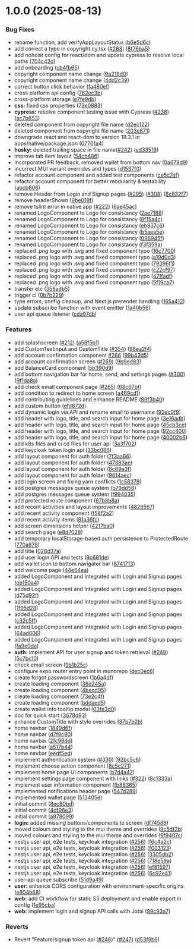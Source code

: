 # 1.0.0 (2025-08-13)


### Bug Fixes

*  rename function, add verifyAppLayoutStatus ([b6e5d6c](https://github.com/fengyunfengyun1/treetracker-wallet-app/commit/b6e5d6cb507b9a397b09a393e8cdb7e9e14499fe))
* add correct a typo in copyright.cy.tsx ([#263](https://github.com/fengyunfengyun1/treetracker-wallet-app/issues/263)) ([8f76ba5](https://github.com/fengyunfengyun1/treetracker-wallet-app/commit/8f76ba5817424d3e20201bd9f339d5ef32e2716a))
* add nohoist config for react/dom and update cypress to resolve local paths ([704c42d](https://github.com/fengyunfengyun1/treetracker-wallet-app/commit/704c42d5ccfc9d3e3753fd8a071d260e100358e9))
* add onboarding ([cb4fb65](https://github.com/fengyunfengyun1/treetracker-wallet-app/commit/cb4fb6557d53aac6b6c8a4fd545ea5ac40ea5813))
* copyright component name change ([9a218d0](https://github.com/fengyunfengyun1/treetracker-wallet-app/commit/9a218d0c0f0c1ea7919adf678f4652b69bb69abf))
* copyright component name change ([4dd2c39](https://github.com/fengyunfengyun1/treetracker-wallet-app/commit/4dd2c39d84302493c32082e61e1add5b28f238ce))
* correct button click behavior ([fa480ef](https://github.com/fengyunfengyun1/treetracker-wallet-app/commit/fa480efeed31806913b1103b30951ce357f0b8eb))
* cross platform api config ([782ec3b](https://github.com/fengyunfengyun1/treetracker-wallet-app/commit/782ec3b63583dcc5f751a37a34eddb712905e8b9))
* cross-platform storage ([e7fe9db](https://github.com/fengyunfengyun1/treetracker-wallet-app/commit/e7fe9db0a6b39706e611ba832886c47a5aaa77d7))
* **css:** fixed css properties ([73e0883](https://github.com/fengyunfengyun1/treetracker-wallet-app/commit/73e088338cddb087dcb4e9d6f0f4be190ed2b6e2))
* **cypress:** resolve component testing issue with Cypress ([#238](https://github.com/fengyunfengyun1/treetracker-wallet-app/issues/238)) ([ac7b653](https://github.com/fengyunfengyun1/treetracker-wallet-app/commit/ac7b653f7253960f5fe277b1600bb43fe3adefcb))
* deleted component from copyright file name ([d2ec122](https://github.com/fengyunfengyun1/treetracker-wallet-app/commit/d2ec12282fae4b81d7bac36d0ccd27b6df71c102))
* deleted component from copyright file name ([203e871](https://github.com/fengyunfengyun1/treetracker-wallet-app/commit/203e871834e79bf33217545a37ab388dec7d420b))
* downgrade react and react-dom to version 18.3.1 in apps/native/package.json ([07701a4](https://github.com/fengyunfengyun1/treetracker-wallet-app/commit/07701a47f9e56d429db0b67e39cfd10d8d4ce9b8))
* **husky:** deleted trailing space in file name([#242](https://github.com/fengyunfengyun1/treetracker-wallet-app/issues/242)) ([ed33519](https://github.com/fengyunfengyun1/treetracker-wallet-app/commit/ed33519a5fb34c0af93ca14f8e64f2e5120bd46a))
* improve tab item layout ([54cb486](https://github.com/fengyunfengyun1/treetracker-wallet-app/commit/54cb4863386ceaa0fd8483cfbb6468faf6118635))
* incorporated PR feedback, removed wallet from bottom nav ([0a678d9](https://github.com/fengyunfengyun1/treetracker-wallet-app/commit/0a678d9c84334cc78c68bf3944640954c0eddad5))
* incorrect MUI variant overrides and types ([d1537f0](https://github.com/fengyunfengyun1/treetracker-wallet-app/commit/d1537f0a77484caafdbe8c1242414d055443c0bb))
* refactor account component and added test components ([ce5c7ef](https://github.com/fengyunfengyun1/treetracker-wallet-app/commit/ce5c7efef5ea928ee02874e312157c957f2301f2))
* refactor account component for better modularity & testability ([abcb806](https://github.com/fengyunfengyun1/treetracker-wallet-app/commit/abcb8068a8169b31f386cd92693c7c0c408f4df9))
* remove Header from Login and Signup pages ([#295](https://github.com/fengyunfengyun1/treetracker-wallet-app/issues/295)) ([#308](https://github.com/fengyunfengyun1/treetracker-wallet-app/issues/308)) ([8c832f7](https://github.com/fengyunfengyun1/treetracker-wallet-app/commit/8c832f75c7f890a64f978432342bbd143b24786e))
* remove headerShown ([9be018f](https://github.com/fengyunfengyun1/treetracker-wallet-app/commit/9be018fc74ffc85f2d0b4fc317d1902c5803f76a))
* remove tslint error in native app  ([#222](https://github.com/fengyunfengyun1/treetracker-wallet-app/issues/222)) ([6ae45ac](https://github.com/fengyunfengyun1/treetracker-wallet-app/commit/6ae45ac572533d724c3636f25d8f2b54b876ca9c))
* renamed LogoComponent to Logo for consistancy ([2ae7188](https://github.com/fengyunfengyun1/treetracker-wallet-app/commit/2ae71887c61402cad3085a1b5d8e1faedc5c25e9))
* renamed LogoComponent to Logo for consistancy ([8f15a4c](https://github.com/fengyunfengyun1/treetracker-wallet-app/commit/8f15a4c89b444684f63f13bbb8d93c0fec9924f1))
* renamed LogoComponent to Logo for consistancy ([eb837c6](https://github.com/fengyunfengyun1/treetracker-wallet-app/commit/eb837c6d65002e2017c91b34d8d0b15700f96388))
* renamed LogoComponent to Logo for consistancy ([b5aea5e](https://github.com/fengyunfengyun1/treetracker-wallet-app/commit/b5aea5e4564a176b4e098702297e1da1b6f75def))
* renamed LogoComponent to Logo for consistancy ([096945f](https://github.com/fengyunfengyun1/treetracker-wallet-app/commit/096945f4f93a15a454c6ebd767de7cc22c240835))
* renamed LogoComponent to Logo for consistancy ([f3f359a](https://github.com/fengyunfengyun1/treetracker-wallet-app/commit/f3f359acbf22d2ae0f88a9c2f9a94b1d244c70c2))
* replaced .png logo with .svg and fixed component typo ([16c7700](https://github.com/fengyunfengyun1/treetracker-wallet-app/commit/16c77006827973a3ab7c0b4ae03c88b551c03da3))
* replaced .png logo with .svg and fixed component typo ([a19d0d3](https://github.com/fengyunfengyun1/treetracker-wallet-app/commit/a19d0d314ae9cd88f539f4427d2713f52648b77d))
* replaced .png logo with .svg and fixed component typo ([79396f1](https://github.com/fengyunfengyun1/treetracker-wallet-app/commit/79396f11f37dbad917c3cfeb02b0ed01b5ee67d5))
* replaced .png logo with .svg and fixed component typo ([c22cf97](https://github.com/fengyunfengyun1/treetracker-wallet-app/commit/c22cf97d16e8c781e19ae1de33ba851ae93f1fb1))
* replaced .png logo with .svg and fixed component typo ([47ffadf](https://github.com/fengyunfengyun1/treetracker-wallet-app/commit/47ffadf8ebf81569fe48eafa7079514d7c1c7e46))
* replaced .png logo with .svg and fixed component typo ([5f19ca7](https://github.com/fengyunfengyun1/treetracker-wallet-app/commit/5f19ca78d708e582fbbda56aa9ead22dfd0a6973))
* transfer etc ([358adb5](https://github.com/fengyunfengyun1/treetracker-wallet-app/commit/358adb5762f4e3191ba3ece936eb3da116cf8f49))
* trigger ci ([0b7b229](https://github.com/fengyunfengyun1/treetracker-wallet-app/commit/0b7b2294e04583720036f7bde8aac7cefcec4285))
* type errors, config cleanup, and Next.js prerender handling ([165a412](https://github.com/fengyunfengyun1/treetracker-wallet-app/commit/165a41270dc0cc2f35c2e5e3c4750968eddec394))
* update subscribe function with event emitter ([1a40b56](https://github.com/fengyunfengyun1/treetracker-wallet-app/commit/1a40b5600409e017aa0e936304e29a2ee035d20a))
* user api queue listener ([cda97db](https://github.com/fengyunfengyun1/treetracker-wallet-app/commit/cda97dbd9818e46188033048feb3b56b2180e7d3))


### Features

*  add splashscreen ([#212](https://github.com/fengyunfengyun1/treetracker-wallet-app/issues/212)) ([a58f5b1](https://github.com/fengyunfengyun1/treetracker-wallet-app/commit/a58f5b13e56a40b3076d2657bb57e4a0d01dcb7c))
* add  CustomTextInput and CustomTitle ([#354](https://github.com/fengyunfengyun1/treetracker-wallet-app/issues/354)) ([98ea2f4](https://github.com/fengyunfengyun1/treetracker-wallet-app/commit/98ea2f4fc182b526e02bd2e6271941308e3d5e6d))
* add account confirmation component [#266](https://github.com/fengyunfengyun1/treetracker-wallet-app/issues/266) ([99b43d5](https://github.com/fengyunfengyun1/treetracker-wallet-app/commit/99b43d554cef48ab88bba16dc09812e725b54802))
* add account confirmation screen ([#269](https://github.com/fengyunfengyun1/treetracker-wallet-app/issues/269)) ([9b9ed83](https://github.com/fengyunfengyun1/treetracker-wallet-app/commit/9b9ed8384b2d21f5087e87a6b1fc0238d757de7b))
* add BalanceCard component ([5b390d9](https://github.com/fengyunfengyun1/treetracker-wallet-app/commit/5b390d9ccec24aca2b8cee19cdbeeebf267dc525))
* add bottom navigation bar for home, send, and settings pages ([#300](https://github.com/fengyunfengyun1/treetracker-wallet-app/issues/300)) ([9f1da8a](https://github.com/fengyunfengyun1/treetracker-wallet-app/commit/9f1da8aee5a65834756268beb96a7e83da8d1d72))
* add check email component page ([#265](https://github.com/fengyunfengyun1/treetracker-wallet-app/issues/265)) ([68c67bf](https://github.com/fengyunfengyun1/treetracker-wallet-app/commit/68c67bf42a459d150ef91ce96869f8c7642d5473))
* add condition to redirect to home screen ([a469cd1](https://github.com/fengyunfengyun1/treetracker-wallet-app/commit/a469cd1781a2016ef20244123cd560a71ebb3cf2))
* add contributing guidelines and enhance README ([89f3b40](https://github.com/fengyunfengyun1/treetracker-wallet-app/commit/89f3b4012d26f2795ab22077aacbbade3fd1e3f3))
* add custom button ([efd872d](https://github.com/fengyunfengyun1/treetracker-wallet-app/commit/efd872d650d160bbc850428f43ca47e3ce3695c6))
* add dynamic login via API and rename email to username ([92ec0f9](https://github.com/fengyunfengyun1/treetracker-wallet-app/commit/92ec0f9f4bc80027981b3681d6199331d02e3048))
* add header with logo, title, and search input for home page ([3e16adb](https://github.com/fengyunfengyun1/treetracker-wallet-app/commit/3e16adb6ec4983527372124c37d44f44b3472bac))
* add header with logo, title, and search input for home page ([45cb3ce](https://github.com/fengyunfengyun1/treetracker-wallet-app/commit/45cb3cec52363b1bf4b9946f5d2b7b585b8daed0))
* add header with logo, title, and search input for home page ([92cc400](https://github.com/fengyunfengyun1/treetracker-wallet-app/commit/92cc4006e32b71c8b5fa186093a0e0c88d31b6e8))
* add header with logo, title, and search input for home page ([40002b6](https://github.com/fengyunfengyun1/treetracker-wallet-app/commit/40002b65acff80664f736a97e8355fe3654dd250))
* add k8s files and ci cd files for user api ([3a3f702](https://github.com/fengyunfengyun1/treetracker-wallet-app/commit/3a3f7020e77d06d6fbc555687b07859063bf0127))
* add keycloak token login api ([33bc086](https://github.com/fengyunfengyun1/treetracker-wallet-app/commit/33bc08658023081862d9edad9dcbe9b35be8c976))
* add layout component for auth folder ([7f3aa66](https://github.com/fengyunfengyun1/treetracker-wallet-app/commit/7f3aa6649cb6a3d20ff788598ab77f3d74394042))
* add layout component for auth folder ([47883ae](https://github.com/fengyunfengyun1/treetracker-wallet-app/commit/47883aece42c8db30d83daa44c7600c74c9c9cdd))
* add layout component for auth folder ([8c69a3f](https://github.com/fengyunfengyun1/treetracker-wallet-app/commit/8c69a3fef75abf6de8cffbbac7b3b838dde6ed56))
* add layout component for auth folder ([9614aec](https://github.com/fengyunfengyun1/treetracker-wallet-app/commit/9614aecfbb3a1e32b179c12bb79ac9f4b5b94786))
* add login screen and fixing yarn conflicts ([1c58378](https://github.com/fengyunfengyun1/treetracker-wallet-app/commit/1c583781001290ebce8b787e1dbcd9aaa25a2524))
* add postgres messages queue system ([b79dd58](https://github.com/fengyunfengyun1/treetracker-wallet-app/commit/b79dd589a63396d48a7852a2cb8a3c8bd3b1db37))
* add postgres messages queue system ([f994035](https://github.com/fengyunfengyun1/treetracker-wallet-app/commit/f99403524cdaa3a4512b0e1d9d2052c9c6c2eaf9))
* add protected route component ([67b8b8a](https://github.com/fengyunfengyun1/treetracker-wallet-app/commit/67b8b8aaa29b4d8c194ec22656952c5390d76a43))
* add recent activities and layout improvements ([4828567](https://github.com/fengyunfengyun1/treetracker-wallet-app/commit/482856768919203319ac489cb62114ce7c5d72c9))
* add recent activity component ([f58f2a2](https://github.com/fengyunfengyun1/treetracker-wallet-app/commit/f58f2a24727674dd8d624aab9dfa8553551dc449))
* add recent activity items ([81a36fc](https://github.com/fengyunfengyun1/treetracker-wallet-app/commit/81a36fc2b7f319ad120b8ec51234f1d33d21b08a))
* add screen dimensions helper ([4217ba0](https://github.com/fengyunfengyun1/treetracker-wallet-app/commit/4217ba0abc403c23c683bf6c2a3cada9069b11d6))
* add search page ([e8d7028](https://github.com/fengyunfengyun1/treetracker-wallet-app/commit/e8d7028c5ff2e81b2dbad677710f29405496b23f))
* add temporary localStorage-based auth persistence to ProtectedRoute ([770a878](https://github.com/fengyunfengyun1/treetracker-wallet-app/commit/770a878ed587fad58effb05822b29f2e1bbef70b))
* add title ([028d37a](https://github.com/fengyunfengyun1/treetracker-wallet-app/commit/028d37ae6fad3c88d679c507e6c37300d243a7a7))
* add user login API and tests ([9c681de](https://github.com/fengyunfengyun1/treetracker-wallet-app/commit/9c681de35e8728261e7505755d455991b5a79d53))
* add wallet icon to bottom navigator bar ([8741713](https://github.com/fengyunfengyun1/treetracker-wallet-app/commit/874171342c276a0d9e0407825915aa0a714fdefe))
* add welcome page ([44e64ea](https://github.com/fengyunfengyun1/treetracker-wallet-app/commit/44e64ea812c2b157f2e212f6da71c8be2cbfb490))
* added LogoComponent and Integrated with Login and Signup pages ([eb150a4](https://github.com/fengyunfengyun1/treetracker-wallet-app/commit/eb150a4a58c313a69a5f5b5ff3f9f1c38ef6a4f1))
* added LogoComponent and Integrated with Login and Signup pages ([d75d92f](https://github.com/fengyunfengyun1/treetracker-wallet-app/commit/d75d92f687e46c8910fa9c0bd532c7dc0c055964))
* added LogoComponent and Integrated with Login and Signup pages ([1f95d28](https://github.com/fengyunfengyun1/treetracker-wallet-app/commit/1f95d283f1cdb8106117d582418f3f3aaf6b245c))
* added LogoComponent and Integrated with Login and Signup pages ([c32c5ff](https://github.com/fengyunfengyun1/treetracker-wallet-app/commit/c32c5ff71e72028a750fe173c6e51072eae48cf4))
* added LogoComponent and Integrated with Login and Signup pages ([64ad606](https://github.com/fengyunfengyun1/treetracker-wallet-app/commit/64ad6069d41e7af02a54890099068e0d811c6071))
* added LogoComponent and Integrated with Login and Signup pages ([fa9e0de](https://github.com/fengyunfengyun1/treetracker-wallet-app/commit/fa9e0de08ee8ab5ad2c6c2b6b51fcbaccb92fef3))
* **auth:** implement API for user signup and token retrieval ([#248](https://github.com/fengyunfengyun1/treetracker-wallet-app/issues/248)) ([5c7bc10](https://github.com/fengyunfengyun1/treetracker-wallet-app/commit/5c7bc108eb4f652ecc5c17ded64aee159f17893b))
* check email screen ([9b1b25c](https://github.com/fengyunfengyun1/treetracker-wallet-app/commit/9b1b25c1ed8fe8f66027246a225483b99d1e69d2))
* configure expo router entry point in monorepo ([dec0ec6](https://github.com/fengyunfengyun1/treetracker-wallet-app/commit/dec0ec638750dfd6467adc46c75c4e969348748f))
* create forgot passwordscreen ([1b6a4df](https://github.com/fengyunfengyun1/treetracker-wallet-app/commit/1b6a4df7865d61f0e2c828349a9cc017d880855b))
* create loading component ([36d245a](https://github.com/fengyunfengyun1/treetracker-wallet-app/commit/36d245af82e9f7b118a6e74205611d67dfd0c3c2))
* create loading component ([4becd95](https://github.com/fengyunfengyun1/treetracker-wallet-app/commit/4becd9561a183bb91b8b6efb51e9c1bf5e90f1d9))
* create loading component ([73e2c4f](https://github.com/fengyunfengyun1/treetracker-wallet-app/commit/73e2c4fe3c2beddd97af086264764d402cb81c7e))
* create loading component ([bddaed5](https://github.com/fengyunfengyun1/treetracker-wallet-app/commit/bddaed5a8464828a6f956e4b95355991d47f0462))
* create wallet info tooltip modal ([03fe3d0](https://github.com/fengyunfengyun1/treetracker-wallet-app/commit/03fe3d0188ba3eb95765657aa2a52bd4e156a76b))
* doc for quick start ([3678d93](https://github.com/fengyunfengyun1/treetracker-wallet-app/commit/3678d93bcd05fa13e602a9296f276e09d06de4da))
* enhance CustomTitle with style overrides ([37b7b2b](https://github.com/fengyunfengyun1/treetracker-wallet-app/commit/37b7b2b134e7027242ec87a0afed74398e4b2997))
* home navbar ([1849d6f](https://github.com/fengyunfengyun1/treetracker-wallet-app/commit/1849d6f0fedc156742a39d92b5c9f8c335b51c53))
* home navbar ([d7f9c90](https://github.com/fengyunfengyun1/treetracker-wallet-app/commit/d7f9c9057242617b18b52e8cb8359a5b56bc7455))
* home navbar ([2fc98dd](https://github.com/fengyunfengyun1/treetracker-wallet-app/commit/2fc98dd1ff073659463a0aadff2cfbeb1c1431a0))
* home navbar ([a517b44](https://github.com/fengyunfengyun1/treetracker-wallet-app/commit/a517b445ada586243b07e9f5146eb952f754632a))
* home navbar ([eedf5ed](https://github.com/fengyunfengyun1/treetracker-wallet-app/commit/eedf5ed3604d364611be717def868aaeaf55a5ac))
* implement authentication system ([#330](https://github.com/fengyunfengyun1/treetracker-wallet-app/issues/330)) ([92bc5c6](https://github.com/fengyunfengyun1/treetracker-wallet-app/commit/92bc5c6547612ebc22915c36dfa73f0127a38e1a))
* implement choose action component ([8c5c271](https://github.com/fengyunfengyun1/treetracker-wallet-app/commit/8c5c2710042b4848dd3440e8cf52e4e94f272c08))
* implement home page UI components ([b7d4a47](https://github.com/fengyunfengyun1/treetracker-wallet-app/commit/b7d4a4702bb7e62d196dac154bf77312095b1eaf))
* implement settings page component with links ([#322](https://github.com/fengyunfengyun1/treetracker-wallet-app/issues/322)) ([8c1333a](https://github.com/fengyunfengyun1/treetracker-wallet-app/commit/8c1333a0d860080102ee07d268a1fd559e41a99d))
* implement user information component ([fb88365](https://github.com/fengyunfengyun1/treetracker-wallet-app/commit/fb883651c207dfa2c8d43bf97276cb69bd50dd07))
* implemented notifications header page ([547d289](https://github.com/fengyunfengyun1/treetracker-wallet-app/commit/547d2891d18e13a3df28454850d72b40eb9c6e1e))
* implemented wallet page ([513405e](https://github.com/fengyunfengyun1/treetracker-wallet-app/commit/513405ea41bf48d459e5bcd52bb29c2409d783b3))
* initial commit ([8ec80bd](https://github.com/fengyunfengyun1/treetracker-wallet-app/commit/8ec80bda6023daf284c8b410b346baba90228cfc))
* initial commit ([4df96e3](https://github.com/fengyunfengyun1/treetracker-wallet-app/commit/4df96e38408235d4165e57b7951eb577d4a9b3f2))
* initial commit ([a878099](https://github.com/fengyunfengyun1/treetracker-wallet-app/commit/a878099988f8dc3db4c498c26adf973d7d2cbd2f))
* **login:** added missing buttons/components to screen ([df74586](https://github.com/fengyunfengyun1/treetracker-wallet-app/commit/df7458654575f39e4c603418d67b781f491d4b71))
* moved colours and styling to the mui theme and overrides ([9c5df2b](https://github.com/fengyunfengyun1/treetracker-wallet-app/commit/9c5df2b3e0a3dcb2dbdcb05a0bf685a373a7ab08))
* moved colours and styling to the mui theme and overrides ([9f9407c](https://github.com/fengyunfengyun1/treetracker-wallet-app/commit/9f9407c6f5d6f2ff176c730e55346ed1621af5ea))
* nestjs user api, e2e tests, keycloak integration ([#256](https://github.com/fengyunfengyun1/treetracker-wallet-app/issues/256)) ([f6c4a2c](https://github.com/fengyunfengyun1/treetracker-wallet-app/commit/f6c4a2c2dfdbb82ecd52cb3228d5d4e2cdaa8870))
* nestjs user api, e2e tests, keycloak integration ([#256](https://github.com/fengyunfengyun1/treetracker-wallet-app/issues/256)) ([f003123](https://github.com/fengyunfengyun1/treetracker-wallet-app/commit/f00312333b2853c55460c866f90a3f967330ed0a))
* nestjs user api, e2e tests, keycloak integration ([#256](https://github.com/fengyunfengyun1/treetracker-wallet-app/issues/256)) ([3305db2](https://github.com/fengyunfengyun1/treetracker-wallet-app/commit/3305db2b1d8c4e176b223b82cb76bde2a1b399c5))
* nestjs user api, e2e tests, keycloak integration ([#256](https://github.com/fengyunfengyun1/treetracker-wallet-app/issues/256)) ([718e59a](https://github.com/fengyunfengyun1/treetracker-wallet-app/commit/718e59a21a93929893154e5864b5e082c668093f))
* nestjs user api, e2e tests, keycloak integration ([#256](https://github.com/fengyunfengyun1/treetracker-wallet-app/issues/256)) ([ef81597](https://github.com/fengyunfengyun1/treetracker-wallet-app/commit/ef815978810a4381dba1f76f4c7f6f56fba14b22))
* nestjs user api, e2e tests, keycloak integration ([#256](https://github.com/fengyunfengyun1/treetracker-wallet-app/issues/256)) ([6c92e41](https://github.com/fengyunfengyun1/treetracker-wallet-app/commit/6c92e41b7dfdc7875c05bb7078784bcd08f9891f))
* user-api queue subscribe ([51d9a49](https://github.com/fengyunfengyun1/treetracker-wallet-app/commit/51d9a49bdfe35b082a082b6caeee2bbd4a8d2c5e))
* **user:** enhance CORS configuration with environment-specific origins ([e804b68](https://github.com/fengyunfengyun1/treetracker-wallet-app/commit/e804b6814ea249782aaa7dfd722f1c57fcf2d25e))
* **web:** add CI workflow for static S3 deployment and enable export in config ([1e95cba](https://github.com/fengyunfengyun1/treetracker-wallet-app/commit/1e95cba769a15ce57a0967e85369f8bb095b7a87))
* **web:** implement login and signup API calls with Jotai ([99c93a7](https://github.com/fengyunfengyun1/treetracker-wallet-app/commit/99c93a7d90dddf385158ef1b800263a3ea56d01e))


### Reverts

* Revert "Feature/signup token api ([#246](https://github.com/fengyunfengyun1/treetracker-wallet-app/issues/246))" ([#247](https://github.com/fengyunfengyun1/treetracker-wallet-app/issues/247)) ([d53f9b6](https://github.com/fengyunfengyun1/treetracker-wallet-app/commit/d53f9b6e522657bc07a780467e5452a3c13c02fc))
